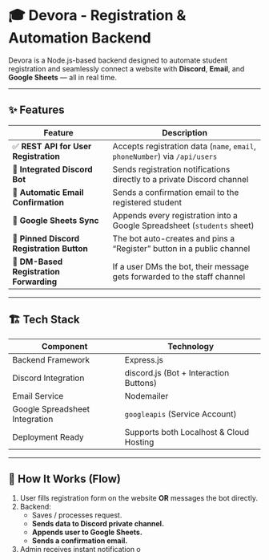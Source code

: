 # 🎓 Devora - Registration & Automation Backend

Devora is a Node.js-based backend designed to automate student registration and seamlessly connect a website with **Discord**, **Email**, and **Google Sheets** — all in real time.

---

## ✨ Features

| Feature | Description |
|---------|-------------|
| ✅ **REST API for User Registration** | Accepts registration data (`name`, `email`, `phoneNumber`) via `/api/users` |
| 🤖 **Integrated Discord Bot** | Sends registration notifications directly to a private Discord channel |
| 📩 **Automatic Email Confirmation** | Sends a confirmation email to the registered student |
| 🧾 **Google Sheets Sync** | Appends every registration into a Google Spreadsheet (`students` sheet) |
| 📌 **Pinned Discord Registration Button** | The bot auto-creates and pins a “Register” button in a public channel |
| 💬 **DM-Based Registration Forwarding** | If a user DMs the bot, their message gets forwarded to the staff channel |

---

## 🏗 Tech Stack

| Component | Technology |
|-----------|------------|
| Backend Framework | Express.js |
| Discord Integration | discord.js (Bot + Interaction Buttons) |
| Email Service | Nodemailer |
| Google Spreadsheet Integration | `googleapis` (Service Account) |
| Deployment Ready | Supports both Localhost & Cloud Hosting |

---

## 🚀 How It Works (Flow)

1. User fills registration form on the website **OR** messages the bot directly.
2. Backend:
   - Saves / processes request.
   - **Sends data to Discord private channel.**
   - **Appends user to Google Sheets.**
   - **Sends a confirmation email.**
3. Admin receives instant notification o

